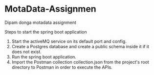 # MotaData-Assignmen
Dipam donga motadata assignment

Steps to start the spring boot application
1. Start the activeMQ service on its default port and config.
2. Create a Postgres database and create a public schema inside it if it does not exist.
3. Run the spring boot application.
4. Import the Postman collection collection.json from the project's root directory to Postman in order to execute the APIs.
